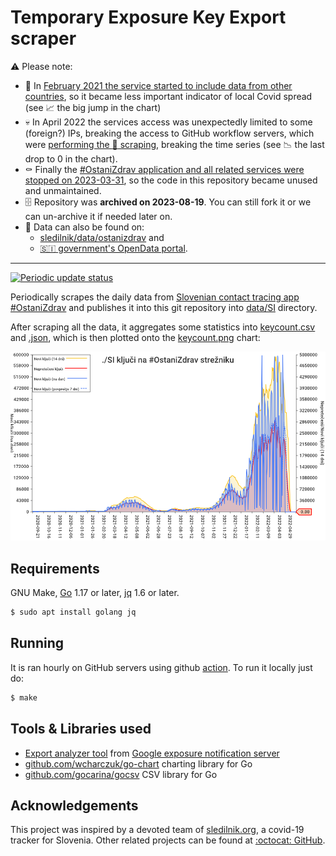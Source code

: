 # Temporary Exposure Key Export scraper

:warning: Please note:
* :bug: In [February 2021 the service started to include data from other countries](https://slovenia.representation.ec.europa.eu/novice-dogodki/novice-0/aplikacija-ostanizdrav-tudi-cez-mejo-2021-02-12_sl), so it became less important indicator of local Covid spread (see 📈 the big jump in the chart)
* 💀 In April 2022 the services access was unexpectedly limited to some (foreign?) IPs, breaking the access to GitHub workflow servers, which were [performing the :robot: scraping](https://github.com/sledilnik/cwa-scrape/actions/workflows/make.yml), breaking the time series (see 📉 the last drop to 0 in the chart). 
* :coffin: Finally the [#OstaniZdrav application and all related services were stopped on 2023-03-31](https://www.gov.si/novice/2023-03-30-prenehanje-delovanja-aplikacije-ostanizdrav/), so the code in this repository became unused and unmaintained.
* :file_cabinet: Repository was **archived on 2023-08-19**. You can still fork it or we can un-archive it if needed later on.
* :floppy_disk: Data can also be found on:
  * [sledilnik/data/ostanizdrav](https://github.com/sledilnik/data/tree/master/ostanizdrav) and
  * [:slovenia: government's OpenData portal](https://podatki.gov.si/dataset/statisticni-podatki-aplikacije-ostanizdrav).

---
[![Periodic update status](https://github.com/sledilnik/cwa-scrape/workflows/Periodic%20update/badge.svg)](https://github.com/sledilnik/cwa-scrape/actions)

Periodically scrapes the daily data from [Slovenian contact tracing app #OstaniZdrav](https://www.gov.si/ostanizdrav) and publishes it into this git repository into [data/SI](data/SI) directory.

After scraping all the data, it aggregates some statistics into [keycount.csv](data/SI/keycount.csv) and [.json](data/SI/keycount.json), which is then plotted onto the [keycount.png](data/SI/keycount.png) chart:

![Chart of new and active keys on the Corona Warn App server](data/SI/keycount.png)

## Requirements

GNU Make, [Go](https://golang.org) 1.17 or later, [jq](https://stedolan.github.io/jq/) 1.6 or later.

```bash
$ sudo apt install golang jq
```

## Running

It is ran hourly on GitHub servers using github [action](.github/workflows/make.yml). To run it locally just do:

```bash
$ make
```

## Tools & Libraries used

* [Export analyzer tool](https://github.com/google/exposure-notifications-server/tree/main/tools/export-analyzer) from [Google exposure notification server](https://github.com/google/exposure-notifications-server)
* [github.com/wcharczuk/go-chart](https://github.com/wcharczuk/go-chart) charting library for Go
* [github.com/gocarina/gocsv](https://github.com/gocarina/gocsv) CSV library for Go

## Acknowledgements

This project was inspired by a devoted team of [sledilnik.org](https://sledilnik.org), a covid-19 tracker for Slovenia. Other related projects can be found at [:octocat: GitHub](https://github.com/sledilnik).
